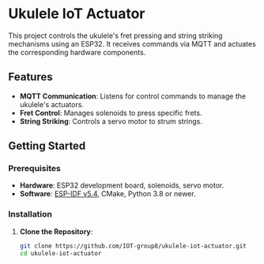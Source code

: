 # Ukulele IoT Actuator

This project controls the ukulele's fret pressing and string striking mechanisms using an ESP32. It receives commands via MQTT and actuates the corresponding hardware components.

## Features

- **MQTT Communication**: Listens for control commands to manage the ukulele's actuators.
- **Fret Control**: Manages solenoids to press specific frets.
- **String Striking**: Controls a servo motor to strum strings.

## Getting Started

### Prerequisites

- **Hardware**: ESP32 development board, solenoids, servo motor.
- **Software**: [ESP-IDF v5.4](https://docs.espressif.com/projects/esp-idf/en/stable/esp32/get-started/index.html), CMake, Python 3.8 or newer.

### Installation

1. **Clone the Repository**:
   ```bash
   git clone https://github.com/IOT-group8/ukulele-iot-actuator.git
   cd ukulele-iot-actuator
   ```
